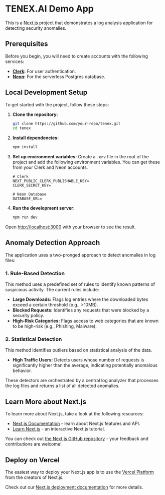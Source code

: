 # TENEX.AI Demo App

This is a [Next.js](https://nextjs.org) project that demonstrates a log analysis application for detecting security anomalies.

## Prerequisites

Before you begin, you will need to create accounts with the following services:

- **[Clerk](https://clerk.com/):** For user authentication.
- **[Neon](https://neon.tech/):** For the serverless Postgres database.

## Local Development Setup

To get started with the project, follow these steps:

1.  **Clone the repository:**

    ```bash
    git clone https://github.com/your-repo/tenex.git
    cd tenex
    ```

2.  **Install dependencies:**

    ```bash
    npm install
    ```

3.  **Set up environment variables:**
    Create a `.env` file in the root of the project and add the following environment variables. You can get these from your Clerk and Neon accounts.

    ```
    # Clerk
    NEXT_PUBLIC_CLERK_PUBLISHABLE_KEY=
    CLERK_SECRET_KEY=

    # Neon Database
    DATABASE_URL=
    ```

4.  **Run the development server:**
    ```bash
    npm run dev
    ```

Open [http://localhost:3000](http://localhost:3000) with your browser to see the result.

## Anomaly Detection Approach

The application uses a two-pronged approach to detect anomalies in log files:

### 1. Rule-Based Detection

This method uses a predefined set of rules to identify known patterns of suspicious activity. The current rules include:

- **Large Downloads:** Flags log entries where the downloaded bytes exceed a certain threshold (e.g., >10MB).
- **Blocked Requests:** Identifies any requests that were blocked by a security policy.
- **High-Risk Categories:** Flags access to web categories that are known to be high-risk (e.g., Phishing, Malware).

### 2. Statistical Detection

This method identifies outliers based on statistical analysis of the data.

- **High Traffic Users:** Detects users whose number of requests is significantly higher than the average, indicating potentially anomalous behavior.

These detectors are orchestrated by a central log analyzer that processes the log files and returns a list of all detected anomalies.

## Learn More about Next.js

To learn more about Next.js, take a look at the following resources:

- [Next.js Documentation](https://nextjs.org/docs) - learn about Next.js features and API.
- [Learn Next.js](https://nextjs.org/learn) - an interactive Next.js tutorial.

You can check out [the Next.js GitHub repository](https://github.com/vercel/next.js) - your feedback and contributions are welcome!

## Deploy on Vercel

The easiest way to deploy your Next.js app is to use the [Vercel Platform](https://vercel.com/new?utm_medium=default-template&filter=next.js&utm_source=create-next-app&utm_campaign=create-next-app-readme) from the creators of Next.js.

Check out our [Next.js deployment documentation](https://nextjs.org/docs/app/building-your-application/deploying) for more details.
